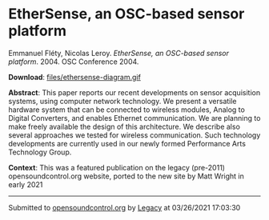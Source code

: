 # EtherSense, an OSC-based sensor platform

Emmanuel Fléty, Nicolas Leroy. *EtherSense, an OSC-based sensor platform*. 2004.  OSC Conference 2004. 

**Download**: [files/ethersense-diagram.gif](../files/ethersense-diagram.gif)

**Abstract**: This paper reports our recent developments on sensor acquisition systems, using computer network technology. We present a versatile hardware system that can be connected to wireless modules, Analog to Digital Converters, and enables Ethernet communication. We are planning to make freely available the design of this architecture. We describe also several approaches we tested for wireless communication. Such technology developments are currently used in our newly formed Performance Arts Technology Group.

**Context**: This was a featured publication on the legacy (pre-2011) opensoundcontrol.org website, ported to the new site by Matt Wright in early 2021

---
Submitted to [opensoundcontrol.org](https://opensoundcontrol.org) by [Legacy](https://web.archive.org) at 03/26/2021 17:03:30
